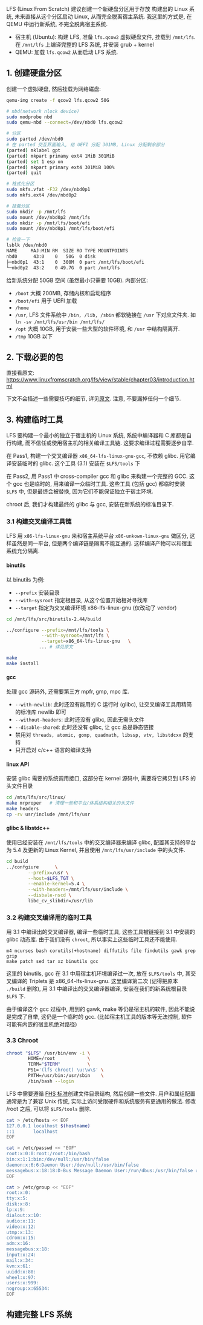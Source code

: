 LFS (Linux From Scratch) 建议创建一个新硬盘分区用于存放 构建出的 Linux 系统, 未来直接从这个分区启动 Linux, 从而完全脱离宿主系统. 我这里的方式是, 在 QEMU 中运行新系统, 不完全脱离宿主系统. 

- 宿主机 (Ubuntu): 构建 LFS, 准备 `lfs.qcow2` 虚拟硬盘文件, 挂载到 `/mnt/lfs`. 在 `/mnt/lfs` 上编译完整的 LFS 系统, 并安装 grub + kernel
- QEMU: 加载 `lfs.qcow2` 从而启动 LFS 系统.

## 1. 创建硬盘分区

创建一个虚拟硬盘, 然后挂载为网络磁盘:
```bash
qemu-img create -f qcow2 lfs.qcow2 50G

# nbd(network nlock device)
sudo modprobe nbd
sudo qemu-nbd --connect=/dev/nbd0 lfs.qcow2

# 分区
sudo parted /dev/nbd0
# 在 parted 交互界面输入, 给 UEFI 分配 301MB, Linux 分配剩余部分
(parted) mklabel gpt 
(parted) mkpart primamy ext4 1MiB 301MiB
(parted) set 1 esp on
(parted) mkpart primary ext4 301MiB 100%
(parted) quit

# 格式化分区
sudo mkfs.vfat -F32 /dev/nbd0p1
sudo mkfs.ext4 /dev/nbd0p2

# 挂载分区
sudo mkdir -p /mnt/lfs
sudo mount /dev/nbd0p2 /mnt/lfs
sudo mkdir -p /mnt/lfs/boot/efi
sudo mount /dev/nbd0p1 /mnt/lfs/boot/efi

# 检查一下
lsblk /dev/nbd0
NAME     MAJ:MIN RM  SIZE RO TYPE MOUNTPOINTS
nbd0      43:0    0   50G  0 disk
├─nbd0p1  43:1    0  300M  0 part /mnt/lfs/boot/efi
└─nbd0p2  43:2    0 49.7G  0 part /mnt/lfs
```

给新系统分配 50GB 空间 (虽然最小只需要 10GB). 内部分区:
- `/boot` 大概 200MB, 存储内核和启动程序
- `/boot/efi` 用于 UEFI 加载
- `/home`
- `/usr`, LFS 文件系统中 `/bin, /lib, /sbin` 都软链接在 `/usr` 下对应文件夹. 如 `ln -sv /mnt/lfs/usr/bin /mnt/lfs/`
- `/opt` 大概 10GB, 用于安装一些大型的软件环境, 和 `/usr` 中结构隔离开.
- `/tmp` 10GB 以下

## 2. 下载必要的包

直接看原文: https://www.linuxfromscratch.org/lfs/view/stable/chapter03/introduction.html

下文不会描述一些需要技巧的细节, 详见[原文](https://www.linuxfromscratch.org/lfs/view/). 注意, 不要漏掉任何一个细节.

## 3. 构建临时工具

LFS 要构建一个最小的独立于宿主机的 Linux 系统, 系统中编译器和 C 库都是自行构建, 而不信任或使用宿主机的相关编译工具链. 这要求编译过程需要逐步自举.

在 Pass1, 构建一个交叉编译器 `x86_64-lfs-linux-gnu-gcc`, 不依赖 glibc. 用它编译安装临时的 glibc. 这个工具 (3.1) 安装在 `$LFS/tools` 下

在 Pass2, 用 Pass1 中 cross-compiler gcc 和 glibc 来构建一个完整的 GCC. 这个 gcc 也是临时的, 用来编译一众临时工具. 这些工具 (包括 gcc) 都临时安装 `$LFS` 中, 但是最终会被替换, 因为它们不能保证独立于宿主环境.

chroot 后, 我们才构建最终的 glibc 与 gcc, 安装在新系统的标准目录下.

### 3.1 构建交叉编译工具链

LFS 用 `x86-lfs-linux-gnu` 来和宿主系统平台 `x86-unkown-linux-gnu` 做区分, 这样虽然是同一平台, 但是两个编译链是隔离不能互通的. 这样编译产物可以和宿主系统充分隔离.

#### binutils 

以 binutils 为例:
- `--prefix` 安装目录
- `--with-sysroot` 指定根目录, 从这个位置开始相对寻找库
- `--target` 指定为交叉编译环境 x86-lfs-linux-gnu (仅改动了 vendor)

```bash
cd /mnt/lfs/src/binutils-2.44/build

../configure --prefix=/mnt/lfs/tools \
             --with-sysroot=/mnt/lfs \
             --target=x86_64-lfs-linux-gnu   \
			... # 详见原文

make
make install
```

#### gcc

处理 gcc 源码外, 还需要第三方 mpfr, gmp, mpc 库.

- `--with-newlib`: 此时还没有能用的 C 运行时 (glibc), 让交叉编译工具用精简的标准库 newlib 即可
- `--without-headers`: 此时还没有 glibc, 因此无需头文件
- `--disable-shared`: 此时还没有 glibc, 让 gcc 总是静态链接
- 禁用对 `threads, atomic, gomp, quadmath, libssp, vtv, libstdcxx` 的支持
- 只开启对 c/c++ 语言的编译支持

#### linux API

安装 glibc 需要的系统调用接口, 这部分在 kernel 源码中, 需要将它拷贝到 LFS 的头文件目录

```bash
cd /mtn/lfs/src/linux/
make mrproper   # 清理一些和平台/体系结构相关的头文件
make headers 
cp -rv usr/include /mnt/lfs/usr
```

#### glibc & libstdc++

使用已经安装在 `/mnt/lfs/tools` 中的交叉编译器来编译 glibc, 配置其支持的平台为 5.4 及更新的 Linux Kernel, 并且使用 `/mnt/lfs/usr/include` 中的头文件.
```bash
cd build
../confgiure      \
		--prefix=/usr \
		--host=$LFS_TGT \
		--enable-kernel=5.4 \
		--with-headers=/mnt/lfs/usr/include \
		--disbale-nscd \
		libc_cv_slibdir=/usr/lib
```

### 3.2 构建交叉编译用的临时工具

用 3.1 中编译出的交叉编译器, 编译一些临时工具, 这些工具被链接到 3.1 中安装的 glibc 动态库. 由于我们没有 `chroot`,  所以事实上这些临时工具还不能使用.

```
m4 ncurses bash corutils(+hostname) diffutils file findutils gawk grep gzip 
make patch sed tar xz binutils gcc
```

这里的 binutils, gcc 在 3.1 中用宿主机环境编译过一次, 放在 `$LFS/tools` 中, 其交叉编译的 Triplets 是 x86_64-lfs-linux-gnu. 这里编译第二次 (记得把原本 `./build` 删除), 用 3.1 中编译出的交叉编译器编译, 安装在我们的新系统根目录 `$LFS` 下.

由于编译这个 gcc 过程中, 用到的 gawk, make 等仍是宿主机的软件, 因此不能说是完成了自举, 这仍是一个临时的 gcc. (比如宿主机工具的版本等无法控制, 软件可能有内嵌的宿主机绝对路径)

### 3.3 Chroot

```bash
chroot "$LFS" /usr/bin/env -i \
		HOME=/root            \
		TERM="$TERM"          \
		PS1='(lfs chroot) \u:\w\$' \
		PATH=/usr/bin:/usr/sbin    \
		/bin/bash --login
```

LFS 中需要遵循 [FHS 标准](https://refspecs.linuxfoundation.org/FHS_3.0/fhs/index.html)创建文件目录结构, 然后创建一些文件. 用户和属组配置通常是为了兼容 Unix 传统, 实际上访问受限硬件和系统服务有更通用的做法. 修改 /root 之后, 可以将 `$LFS/tools` 删除.

```bash
cat > /etc/hosts << EOF
127.0.0.1 localhost $(hostname)
::1       localhost
EOF

cat > /etc/passwd << "EOF"
root:x:0:0:root:/root:/bin/bash 
bin:x:1:1:bin:/dev/null:/usr/bin/false 
daemon:x:6:6:Daemon User:/dev/null:/usr/bin/false 
messagebus:x:18:18:D-Bus Message Daemon User:/run/dbus:/usr/bin/false uuidd:x:80:80:UUID Generation Daemon User:/dev/null:/usr/bin/false nobody:x:65534:65534:Unprivileged User:/dev/null:/usr/bin/false
EOF

cat > /etc/group << "EOF"
root:x:0: 
tty:x:5: 
disk:x:8: 
lp:x:9: 
dialout:x:10: 
audio:x:11: 
video:x:12: 
utmp:x:13: 
cdrom:x:15: 
adm:x:16: 
messagebus:x:18: 
input:x:24: 
mail:x:34: 
kvm:x:61: 
uuidd:x:80: 
wheel:x:97: 
users:x:999: 
nogroup:x:65534:
EOF
```

## 构建完整 LFS 系统

